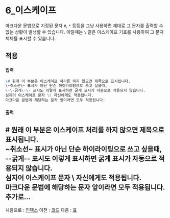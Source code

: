 6_이스케이프
===

마크다운 문법으로 지정된 문자 `#`, `*` 등등을 그냥 사용하면 제대로 그 문자를 출력할 수 없는 상황이 발생할 수 있습니다. 이럴때는 `\` 같은 이스케이프 기호를 사용하여 그 문자 체체를  표시할 수 있습니다.  


적용
---

#### 입력
``` markdown
\# 원래 이 부분은 이스케이프 처리를 하지 않으면 제목으로 표시됩니다.  
\~취소선\~ 표시가 아닌 단순 하이라이팅으로 쓰고 싶을때,  
\-\-굵게\-\- 표시도 이렇게 표시하면 굵게 표시가 자동으로 적용되지 않습니다.  
심지어 이스케이프 문자 \\ 자신에게도 적용됩니다.  
마크다운 문법에 해당하는 문자 앞이라면 모두 적용됩니다.  
```

#### 출력
\# 원래 이 부분은 이스케이프 처리를 하지 않으면 제목으로 표시됩니다.  
\~취소선\~ 표시가 아닌 단순 하이라이팅으로 쓰고 싶을때,  
\-\-굵게\-\- 표시도 이렇게 표시하면 굵게 표시가 자동으로 적용되지 않습니다.  
심지어 이스케이프 문자 \\ 자신에게도 적용됩니다.  
마크다운 문법에 해당하는 문자 앞이라면 모두 적용됩니다.  
추가로...
---

처음으로 : [인덱스](0_인덱스.md)
이전 : [코드](5_코드.md)
다음 : [표](7_표.md)
